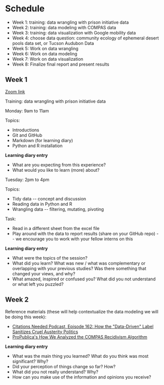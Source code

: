 # Schedule

* Week 1: training: data wrangling with prison initiative data
* Week 2: training: data modeling with COMPAS data
* Week 3: training: data visualization with Google mobility data
* Week 4: choose data question: community ecology of ephemeral desert pools data set, or Tucson Audubon Data
* Week 5: Work on data wrangling
* Week 6: Work on data modeling
* Week 7: Work on data visualization
* Week 8: Finalize final report and present results

## Week 1

[Zoom link](https://arizona.zoom.us/my/picoral)

Training: data wrangling with prison initiative data

Monday: 9am to 11am

Topics:

* Introductions
* Git and GitHub
* Markdown (for learning diary)
* Python and R installation

**Learning diary entry**

* What are you expecting from this experience?
* What would you like to learn (more) about?

Tuesday: 2pm to 4pm

Topics:

* Tidy data -- concept and discussion
* Reading data in Python and R
* Wrangling data -- filtering, mutating, pivoting

Task:

* Read in a different sheet from the excel file
* Play around with the data to report results (share on your GitHub repo) -- we encourage you to work with your fellow interns on this

**Learning diary entry**

* What were the topics of the session?
* What did you learn? What was new / what was complementary or overlapping with your previous studies? Was there something that changed your views, and why?
* What amazed, inspired or confused you? What did you not understand or what left you puzzled?

## Week 2

Reference materials (these will help contextualize the data modeling we will be doing this week):

* [Citations Needed Podcast, Episode 162: How the "Data-Driven" Label Sanitizes Cruel Austerity Politics](https://citationsneeded.libsyn.com/episode-162-how-the-data-driven-label-sanitizes-cruel-austerity-politics)
* [ProPublica's How We Analyzed the COMPAS Recidivism Algorithm](https://www.propublica.org/article/how-we-analyzed-the-compas-recidivism-algorithm)

**Learning diary entry**

* What was the main thing you learned? What do you think was most significant? Why?
* Did your perception of things change so far? How?
* What did you not really understand? Why?
* How can you make use of the information and opinions you receive?
